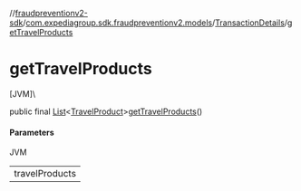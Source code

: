 //[fraudpreventionv2-sdk](../../../index.md)/[com.expediagroup.sdk.fraudpreventionv2.models](../index.md)/[TransactionDetails](index.md)/[getTravelProducts](get-travel-products.md)

# getTravelProducts

[JVM]\

public final [List](https://docs.oracle.com/javase/8/docs/api/java/util/List.html)&lt;[TravelProduct](../-travel-product/index.md)&gt;[getTravelProducts](get-travel-products.md)()

#### Parameters

JVM

| |
|---|
| travelProducts |
